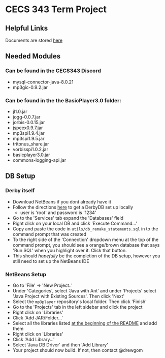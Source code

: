 # CECS 343 Term Project

## Helpful Links
Documents are stored [here](https://drive.google.com/drive/folders/1DOkwGmKIIz9Kv6WdBLH3gYagA-zSxSuJ?usp=sharing)

## Needed Modules
### Can be found in the CECS343 Discord
- mysql-connector-java-8.0.21
- mp3gic-0.9.2.jar
### Can be found in the the BasicPlayer3.0 folder:
- jl1.0.jar
- jogg-0.0.7.jar
- jorbis-0.0.15.jar
- jspeex0.9.7.jar
- mp3spi1.9.4.jar
- mp3spi1.9.5.jar
- tritonus_share.jar
- vorbisspi1.0.2.jar
- basicplayer3.0.jar
- commons-logging-api.jar


## DB Setup
### Derby itself
- Download NetBeans if you dont already have it
- Follow the directions [here]() to get a DerbyDB set up locally
	- user is 'root' and password is '1234'
- Go to the 'Services' tab expand the 'Databases' field
- Right click on your local DB and click 'Execute Command...'
- Copy and paste the code in `utils/db_remake_statements.sql` in to the command prompt that was created
- To the right side of the 'Connection' dropdown menu at the top of the command prompt, you should see a orange/brown database that says 'Run SQL' when you highlight over it. Click that button.
- This should *hopefully* be the completion of the DB setup, however you still need to set up the NetBeans IDE
### NetBeans Setup
- Go to 'File' -> 'New Project..'
- Under 'Categories', select 'Java with Ant' and under 'Projects' select 'Java Project with Existing Sources'. Then click 'Next'
- Select the `mp3player` repository's local folder. Then click 'Finish'
- Go to the 'Projects' tab in the left sidebar and click the project
- Right click on 'Libraries'
- Click 'Add JAR/Folder...'
- Select all the libraries listed [at the beginning of the README](https://github.com/drewgom/mp3player/blob/master/README.md#needed-modules) and add them
- Right click on 'Libraries'
- Click 'Add Library...'
- Select 'Java DB Driver' and then 'Add Library'
- Your project should now build. If not, then contact @drewgom
